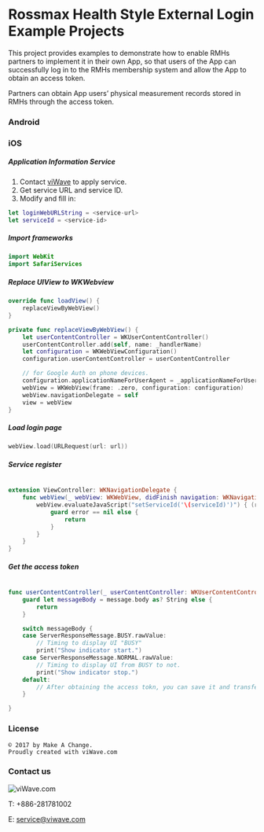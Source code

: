 # Rossmax Health Style External Login Example Projects

This project provides examples to demonstrate how to enable RMHs partners to implement it in their own App, so that users of the App can successfully log in to the RMHs membership system and allow the App to obtain an access token. 

Partners can obtain App users’ physical measurement records stored in RMHs through the access token.

### Android

### iOS

##### Application Information Service

1. Contact [viWave](https://www.viwaveulife.com) to apply service.
2. Get service URL and service ID.
3. Modify and fill in:

```swift
let loginWebURLString = <service-url>
let serviceId = <service-id>
```


##### Import frameworks

```swift
import WebKit
import SafariServices
```


##### Replace UIView to WKWebview

```swift
override func loadView() {
    replaceViewByWebView()
}

private func replaceViewByWebView() {
    let userContentController = WKUserContentController()
    userContentController.add(self, name: _handlerName)
    let configuration = WKWebViewConfiguration()
    configuration.userContentController = userContentController

    // for Google Auth on phone devices.
    configuration.applicationNameForUserAgent = _applicationNameForUserAgent
    webView = WKWebView(frame: .zero, configuration: configuration)
    webView.navigationDelegate = self
    view = webView
}
```


##### Load login page

```swift
webView.load(URLRequest(url: url))
```


##### Service register

```swift

extension ViewController: WKNavigationDelegate {
    func webView(_ webView: WKWebView, didFinish navigation: WKNavigation!) {
        webView.evaluateJavaScript("setServiceId('\(serviceId)')") { (response, error) in
            guard error == nil else {
                return
            }
        }
    }
}

```


##### Get the access token

```swift

func userContentController(_ userContentController: WKUserContentController, didReceive message: WKScriptMessage) {
    guard let messageBody = message.body as? String else {
        return
    }

    switch messageBody {
    case ServerResponseMessage.BUSY.rawValue:
        // Timing to display UI "BUSY"
        print("Show indicator start.")
    case ServerResponseMessage.NORMAL.rawValue:
        // Timing to display UI from BUSY to not.
        print("Show indicator stop.")
    default:
        // After obtaining the access tokn, you can save it and transfer to another view.
    }

}

```


### License

```
© 2017 by Make A Change.
Proudly created with viWave.com
```

### Contact us

![viWave.com](https://static.wixstatic.com/media/6b2605_f248ecb6e06543f793aa4cde1291c81d~mv2.png/v1/fill/w_520,h_148,al_c,lg_1/logo_5.png)

T: +886-281781002

E: service@viwave.com
